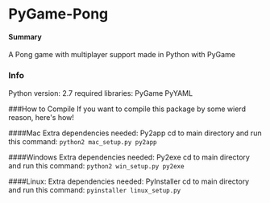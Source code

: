 PyGame-Pong
===========
#### Summary
A Pong game with multiplayer support made in Python with PyGame

### Info 
Python version: 2.7
required libraries:
	PyGame
	PyYAML

###How to Compile
If you want to compile this package by some wierd reason, here's how!

####Mac
Extra dependencies needed: Py2app
cd to main directory and run this command:
`python2 mac_setup.py py2app`

####Windows
Extra dependencies needed: Py2exe
cd to main directory and run this command:
`python2 win_setup.py py2exe`

####Linux:
Extra dependencies needed: PyInstaller
cd to main directory and run this command:
`pyinstaller linux_setup.py`
